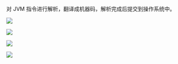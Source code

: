 对 JVM 指令进行解析，翻译成机器码，解析完成后提交到操作系统中。

![](https://youpaiyun.zongqilive.cn/image/20200529143214.png)

![](https://youpaiyun.zongqilive.cn/image/20200529143452.png)

![](https://youpaiyun.zongqilive.cn/image/20200529143503.png)

![](https://youpaiyun.zongqilive.cn/image/20200529143508.png)
